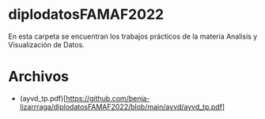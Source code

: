 # diplodatosFAMAF2022

En esta carpeta se encuentran los trabajos prácticos de la materia Analisis y Visualización de Datos.

# Archivos
- (ayvd_tp.pdf)[https://github.com/benja-lizarrraga/diplodatosFAMAF2022/blob/main/ayvd/ayvd_tp.pdf]